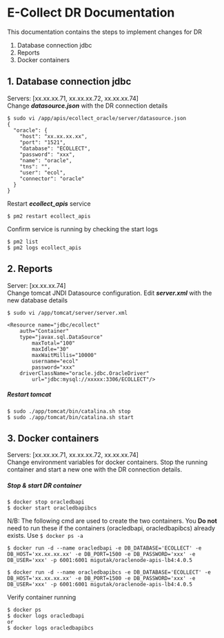 # E-Collect DR Documentation
This documentation contains the steps to implement changes for DR
1. Database connection jdbc
2. Reports
3. Docker containers 


## 1. Database connection jdbc
Servers: [xx.xx.xx.71, xx.xx.xx.72, xx.xx.xx.74]\
Change ***datasource.json*** with the DR connection details

```
$ sudo vi /app/apis/ecollect_oracle/server/datasource.json
{
  "oracle": {
    "host": "xx.xx.xx.xx",
    "port": "1521",
    "database": "ECOLLECT",
    "password": "xxx",
    "name": "oracle",
    "tns": "",
    "user": "ecol",
    "connector": "oracle"
  }
}
```
Restart ***ecollect_apis*** service
```
$ pm2 restart ecollect_apis
```
Confirm service is running by checking the start logs
```
$ pm2 list
$ pm2 logs ecollect_apis
```

## 2. Reports
Server: [xx.xx.xx.74]\
Change tomcat JNDI Datasource configuration. Edit ***server.xml*** with the new database details
```
$ sudo vi /app/tomcat/server/server.xml

<Resource name="jdbc/ecollect" 
	auth="Container" 
	type="javax.sql.DataSource"
        maxTotal="100" 
        maxIdle="30" 
        maxWaitMillis="10000"
        username="ecol" 
        password="xxx" 
	driverClassName="oracle.jdbc.OracleDriver"
        url="jdbc:mysql://xxxxx:3306/ECOLLECT"/>
````

##### Restart tomcat
```
$ sudo ./app/tomcat/bin/catalina.sh stop
$ sudo ./app/tomcat/bin/catalina.sh start
```
## 3. Docker containers
Servers: [xx.xx.xx.71, xx.xx.xx.72, xx.xx.xx.74]\
Change environment variables for docker containers. Stop the running container and start a new one with the DR connection details.

##### Stop & start DR container
```
$ docker stop oracledbapi
$ docker start oracledbapibcs
```
N/B: The following cmd are used to create the two containers. You **Do not** need to run these if the containers (oracledbapi, oracledbapibcs) already exists. Use ``` $ docker ps -a ```
```
$ docker run -d --name oracledbapi -e DB_DATABASE='ECOLLECT' -e DB_HOST='xx.xx.xx.xx' -e DB_PORT=1500 -e DB_PASSWORD='xxx' -e DB_USER='xxx' -p 6001:6001 migutak/oraclenode-apis-lb4:4.0.5

$ docker run -d --name oracledbapibcs -e DB_DATABASE='ECOLLECT' -e DB_HOST='xx.xx.xx.xx' -e DB_PORT=1500 -e DB_PASSWORD='xxx' -e DB_USER='xxx' -p 6001:6001 migutak/oraclenode-apis-lb4:4.0.5
```
Verify container running
```
$ docker ps
$ docker logs oracledbapi
or
$ docker logs oracledbapibcs
```
